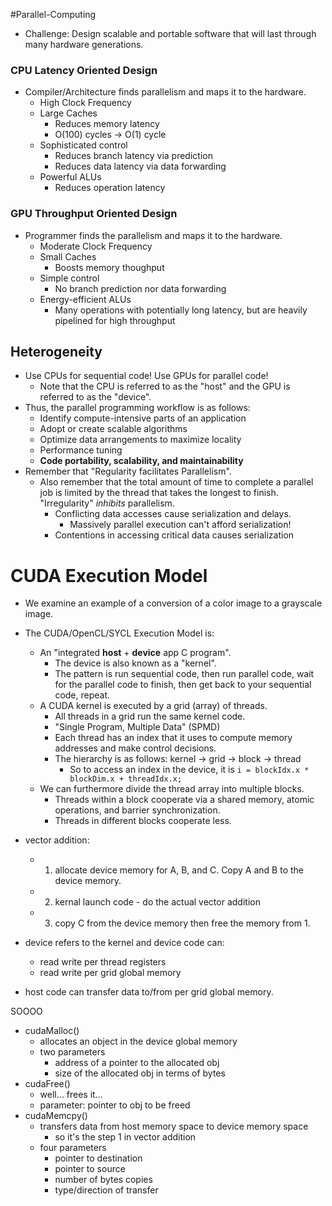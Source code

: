 #Parallel-Computing
- Challenge: Design scalable and portable software that will last through many hardware generations.
### CPU Latency Oriented Design
- Compiler/Architecture finds parallelism and maps it to the hardware.
	- High Clock Frequency
	- Large Caches
		- Reduces memory latency
		- O(100) cycles -> O(1) cycle
	- Sophisticated control
		- Reduces branch latency via prediction
		- Reduces data latency via data forwarding
	- Powerful ALUs
		- Reduces operation latency
### GPU Throughput Oriented Design
- Programmer finds the parallelism and maps it to the hardware.
	- Moderate Clock Frequency
	- Small Caches
		- Boosts memory thoughput
	- Simple control
		- No branch prediction nor data forwarding
	- Energy-efficient ALUs
		- Many operations with potentially long latency, but are heavily pipelined for high throughput

## Heterogeneity
- Use CPUs for sequential code! Use GPUs for parallel code!
	- Note that the CPU is referred to as the "host" and the GPU is referred to as the "device".
- Thus, the parallel programming workflow is as follows:
	- Identify compute-intensive parts of an application
	- Adopt or create scalable algorithms
	- Optimize data arrangements to maximize locality
	- Performance tuning
	- **Code portability, scalability, and maintainability**
- Remember that "Regularity facilitates Parallelism".
	- Also remember that the total amount of time to complete a parallel job is limited by the thread that takes the longest to finish. "Irregularity" *inhibits* parallelism.
		- Conflicting data accesses cause serialization and delays.
			- Massively parallel execution can't afford serialization!
		- Contentions in accessing critical data causes serialization

# CUDA Execution Model
- We examine an example of a conversion of a color image to a grayscale image.
- The CUDA/OpenCL/SYCL Execution Model is:
	- An "integrated **host** + **device** app C program".
		- The device is also known as a "kernel".
		- The pattern is run sequential code, then run parallel code, wait for the parallel code to finish, then get back to your sequential code, repeat.
	- A CUDA kernel is executed by a grid (array) of threads.
		- All threads in a grid run the same kernel code.
		- "Single Program, Multiple Data" (SPMD)
		- Each thread has an index that it uses to compute memory addresses and make control decisions.
		- The hierarchy is as follows: kernel -> grid -> block -> thread
			- So to access an index in the device, it is `i = blockIdx.x * blockDim.x + threadIdx.x;`
	- We can furthermore divide the thread array into multiple blocks.
		- Threads within a block cooperate via a shared memory, atomic operations, and barrier synchronization.
		- Threads in different blocks cooperate less.



- vector addition:
	- 1. allocate device memory for A, B, and C. Copy A and B to the device memory.
	- 2. kernal launch code - do the actual vector addition
	- 3. copy C from the device memory then free the memory from 1.

- device refers to the kernel and device code can:
	- read write per thread registers
	- read write per grid global memory
- host code can transfer data to/from per grid global memory.

SOOOO
- cudaMalloc()
	- allocates an object in the device global memory
	- two parameters
		- address of a pointer to the allocated obj
		- size of the allocated obj in terms of bytes
- cudaFree()
	- well... frees it...
	- parameter: pointer to obj to be freed
- cudaMemcpy()
	- transfers data from host memory space to device memory space
		- so it's the step 1 in vector addition
	- four parameters
		- pointer to destination
		- pointer to source
		- number of bytes copies
		- type/direction of transfer